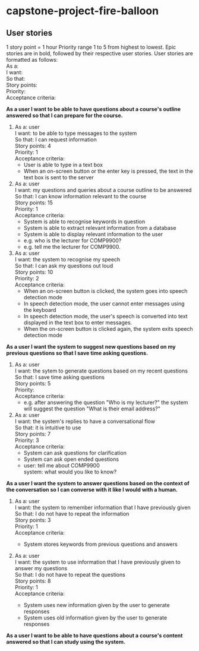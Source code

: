 # capstone-project-fire-balloon

## User stories
1 story point = 1 hour
Priority range 1 to 5 from highest to lowest.
Epic stories are in bold, followed by their respective user stories.
User stories are formatted as follows: <br>
   As a: <br>
   I want: <br>
   So that: <br>
   Story points: <br>
   Priority: <br>
   Acceptance criteria: <br>

**As a user I want to be able to have questions about a course's outline answered so that I can prepare for the course.**
1. As a: user<br>
   I want: to be able to type messages to the system<br>
   So that: I can request information<br>
   Story points: 4<br>
   Priority: 1<br>
   Acceptance criteria: <br>
   - User is able to type in a text box
   - When an on-screen button or the enter key is pressed, the text in the text box is sent to the server
2. As a: user<br>
   I want: my questions and queries about a course outline to be answered<br>
   So that: I can know information relevant to the course<br>
   Story points: 15<br>
   Priority: 1<br>
   Acceptance criteria: <br>
   - System is able to recognise keywords in question
   - System is able to extract relevant information from a database
   - System is able to display relevant information to the user
   - e.g. who is the lecturer for COMP9900?
   - e.g. tell me the lecturer for COMP9900.
3. As a: user<br>
   I want: the system to recognise my speech<br>
   So that: I can ask my questions out loud<br>
   Story points: 10<br>
   Priority: 2<br>
   Acceptance criteria: <br>
   - When an on-screen button is clicked, the system goes into speech detection mode
   - In speech detection mode, the user cannot enter messages using the keyboard
   - In speech detection mode, the user's speech is converted into text displayed in the text box to enter messages.
   - When the on-screen button is clicked again, the system exits speech detection mode

**As a user I want the system to suggest new questions based on my previous questions so that I save time asking questions.**
1. As a: user<br>
   I want: the sytem to generate questions based on my recent questions<br>
   So that: I save time asking questions<br>
   Story points: 5<br>
   Priority: <br>
   Acceptance criteria: <br>
   - e.g. after answering the question "Who is my lecturer?" the system will suggest the question "What is their email address?"
2. As a: user<br>
   I want: the system's replies to have a conversational flow<br>
   So that: it is intuitive to use<br>
   Story points: 7<br>
   Priority: 3<br>
   Acceptance criteria: <br>
   - System can ask questions for clarification
   - System can ask open ended questions
    - user: tell me about COMP9900<br>
      system: what would you like to know?

**As a user I want the system to answer questions based on the context of the conversation so I can converse with it like I would with a human.**
1. As a: user<br>
   I want: the system to remember information that I have previously given<br>
   So that: I do not have to repeat the information<br>
   Story points: 3<br>
   Priority: 1<br>
   Acceptance criteria: <br>
   - System stores keywords from previous questions and answers

2. As a: user<br>
   I want: the system to use information that I have previously given to answer my questions<br>
   So that: I do not have to repeat the questions<br>
   Story points: 8<br>
   Priority: 1<br>
   Acceptance criteria: <br>
   - System uses new information given by the user to generate responses
   - System uses old information given by the user to generate responses

**As a user I want to be able to have questions about a course's content answered so that I can study using the system.**
